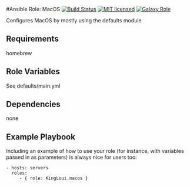 #Ansible Role: MacOS
[![Build Status][travis-badge]][travis-link]
[![MIT licensed][mit-badge]][mit-link]
[![Galaxy Role][role-badge]][galaxy-link]

Configures MacOS by mostly using the defaults module

Requirements
------------

homebrew

Role Variables
--------------

See defaults/main.yml

Dependencies
------------

none

Example Playbook
----------------

Including an example of how to use your role (for instance, with variables passed in as parameters) is always nice for users too:

    - hosts: servers
      roles:
         - { role: KingLoui.macos }

[galaxy-link]: https://galaxy.ansible.com/KingLoui/macos/
[mit-badge]: https://img.shields.io/badge/license-MIT-blue.svg
[mit-link]: https://raw.githubusercontent.com/kingloui/ansible-role-macos/master/LICENSE
[role-badge]: https://img.shields.io/badge/role-KingLoui.macos-blue.svg
[travis-badge]: https://travis-ci.org/KingLoui/ansible-role-macos.svg?branch=master
[travis-link]: https://travis-ci.org/KingLoui/ansible-role-macos